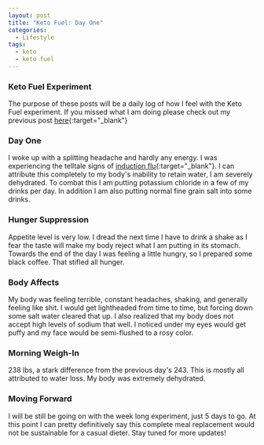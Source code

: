 ```yaml
---
layout: post
title: "Keto Fuel: Day One"
categories:
  - Lifestyle
tags:
  - keto
  - keto fuel
---
```


### Keto Fuel Experiment

The purpose of these posts will be a daily log of how I feel with the Keto Fuel experiment. If you missed what I am doing please check out my previous post [here](https://taylorsmcclure.github.io//the-experiment/){:target="_blank"}

### Day One

I woke up with a splitting headache and hardly any energy. I was experiencing the telltale signs of [induction flu](https://www.dietdoctor.com/low-carb/side-effects#inductionflu){:target="_blank"}. I can attribute this completely to my body's inability to retain water, I am severely dehydrated. To combat this I am putting potassium chloride in a few of my drinks per day. In addition I am also putting normal fine grain salt into some drinks.

### Hunger Suppression 

Appetite level is very low. I dread the next time I have to drink a shake as I fear the taste will make my body reject what I am putting in its stomach. Towards the end of the day I was feeling a little hungry, so I prepared some black coffee. That stifled all hunger.

### Body Affects

My body was feeling terrible, constant headaches, shaking, and generally feeling like shit. I would get lightheaded from time to time, but forcing down some salt water cleared that up. I also realized that my body does not accept high levels of sodium that well. I noticed under my eyes would get puffy and my face would be semi-flushed to a rosy color.

### Morning Weigh-In

238 lbs, a stark difference from the previous day's 243. This is mostly all attributed to water loss. My body was extremely dehydrated.

### Moving Forward

I will be still be going on with the week long experiment, just 5 days to go. At this point I can pretty definitively say this complete meal replacement would not be sustainable for a casual dieter. Stay tuned for more updates!
